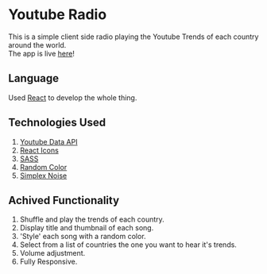 # Youtube Radio

This is a simple client side radio playing the Youtube Trends of each country around the world.\
The app is live [here](https://ytradio.herokuapp.com/)!

## Language

Used [React](https://reactjs.org/) to develop the whole thing.



## Technologies Used

1) [Youtube Data API](https://developers.google.com/youtube/) 
2) [React Icons](https://react-icons.github.io/react-icons/) 
3) [SASS](https://sass-lang.com/)
4) [Random Color](https://github.com/davidmerfield/randomColor)
5) [Simplex Noise](https://github.com/jwagner/simplex-noise.js)
 

## Achived Functionality

1) Shuffle and play the trends of each country. 
2) Display title and thumbnail of each song. 
3) 'Style' each song with a random color. 
4) Select from a list of countries the one you want to hear it's trends.
5) Volume adjustment.
6) Fully Responsive.  

